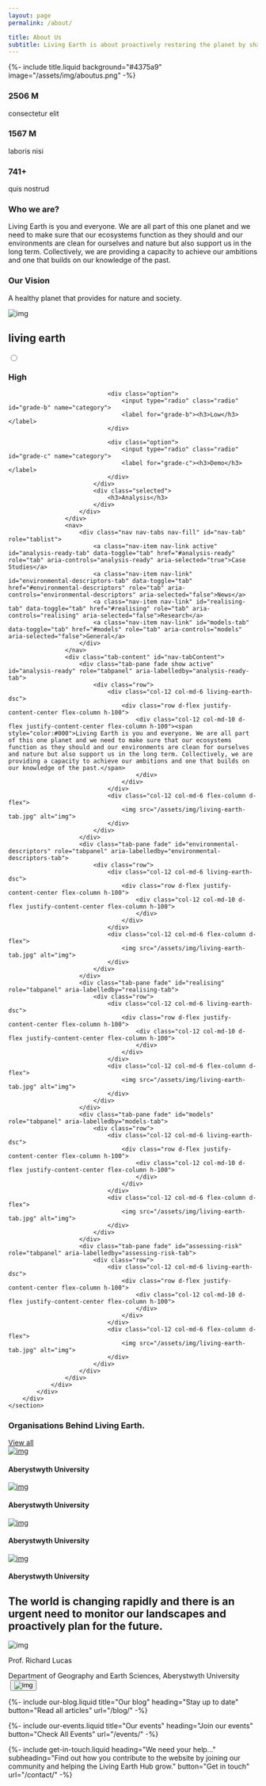 ```yaml
---
layout: page
permalink: /about/

title: About Us
subtitle: Living Earth is about proactively restoring the planet by sharing knowledge, skills and data.
---
```


{%-
        include title.liquid
        background="#4375a9" image="/assets/img/aboutus.png"
-%}

<!-- who-we-are-Start -->
<div class="container mb-100">
    <div class="row">
        <div class="col-md-6 col-12 who-we-count">
            <div class="row">
                <div class="col-md-6 col-4">
                    <h3>2506 M</h3>
                    <p>consectetur elit</p>
                </div>
                <div class="col-md-6 col-4">
                    <h3>1567 M</h3>
                    <p>laboris nisi</p>
                </div>
                <div class="col-md-6 col-4">
                    <h3>741+</h3>
                    <p>quis nostrud</p>
                </div>
            </div>
        </div>
        <div class="col-md-6 col-12 who-we-content">
            <h3>Who we are?</h3>
            <p class="mb-4">Living Earth is you and everyone. We are all part of this one planet and we need to make sure that our ecosystems function as they should and our environments are clean for ourselves and nature but also support us in the long term. Collectively, we are providing a capacity to achieve our ambitions and one that builds on our knowledge of the past.</p>
        </div>
    </div>
</div>
<!-- who-we-are-End -->

<!-- our-vision-Start -->
<div class="container mb-100">
    <div class="row our-vision-main">
        <div class="col-12 col-md-6 our-vision-dsc">
            <div class="d-flex justify-content-center flex-column h-100">
                <h3>Our Vision</h3>
                <p>A healthy planet that provides for nature and society. </p>
            </div>
        </div>
        <div class="col-12 col-md-6 flex-column d-flex">
            <img src="/assets/img/office.jpg" alt="img">
        </div>
    </div>
</div>
<!-- our-vision-End -->

<!-- living-earth-Start -->
<div class="container mb-100 living-earth-main">
    <h2 class="common-title-big">living earth</h2>
    <section id="tabs">
        <div class="container">
            <div class="row">
                <div class="col-12 p-0">
                    <div class="data-continent-fillter mb-3">
                        <div class="select-box">
                            <div class="options-container">
                                <div class="option">
                                    <input type="radio" class="radio" id="grade-a" name="category">
                                    <label for="grade-a"><h3>High</h3></label>
                                </div>

                                <div class="option">
                                    <input type="radio" class="radio" id="grade-b" name="category">
                                    <label for="grade-b"><h3>Low</h3></label>
                                </div>

                                <div class="option">
                                    <input type="radio" class="radio" id="grade-c" name="category">
                                    <label for="grade-c"><h3>Demo</h3></label>
                                </div>
                            </div>
                            <div class="selected">
                                <h3>Analysis</h3>
                            </div>
                        </div>
                    </div>
                    <nav>
                        <div class="nav nav-tabs nav-fill" id="nav-tab" role="tablist">
                            <a class="nav-item nav-link active" id="analysis-ready-tab" data-toggle="tab" href="#analysis-ready" role="tab" aria-controls="analysis-ready" aria-selected="true">Case Studies</a>
                            <a class="nav-item nav-link" id="environmental-descriptors-tab" data-toggle="tab" href="#environmental-descriptors" role="tab" aria-controls="environmental-descriptors" aria-selected="false">News</a>
                            <a class="nav-item nav-link" id="realising-tab" data-toggle="tab" href="#realising" role="tab" aria-controls="realising" aria-selected="false">Research</a>
                            <a class="nav-item nav-link" id="models-tab" data-toggle="tab" href="#models" role="tab" aria-controls="models" aria-selected="false">General</a>
                        </div>
                    </nav>
                    <div class="tab-content" id="nav-tabContent">
                        <div class="tab-pane fade show active" id="analysis-ready" role="tabpanel" aria-labelledby="analysis-ready-tab">
                            <div class="row">
                                <div class="col-12 col-md-6 living-earth-dsc">
                                    <div class="row d-flex justify-content-center flex-column h-100">
                                        <div class="col-12 col-md-10 d-flex justify-content-center flex-column h-100"><span style="color:#000">Living Earth is you and everyone. We are all part of this one planet and we need to make sure that our ecosystems function as they should and our environments are clean for ourselves and nature but also support us in the long term. Collectively, we are providing a capacity to achieve our ambitions and one that builds on our knowledge of the past.</span>
                                        </div>
                                    </div>
                                </div>
                                <div class="col-12 col-md-6 flex-column d-flex">
                                    <img src="/assets/img/living-earth-tab.jpg" alt="img">
                                </div>
                            </div>
                        </div>
                        <div class="tab-pane fade" id="environmental-descriptors" role="tabpanel" aria-labelledby="environmental-descriptors-tab">
                            <div class="row">
                                <div class="col-12 col-md-6 living-earth-dsc">
                                    <div class="row d-flex justify-content-center flex-column h-100">
                                        <div class="col-12 col-md-10 d-flex justify-content-center flex-column h-100">
                                        </div>
                                    </div>
                                </div>
                                <div class="col-12 col-md-6 flex-column d-flex">
                                    <img src="/assets/img/living-earth-tab.jpg" alt="img">
                                </div>
                            </div>
                        </div>
                        <div class="tab-pane fade" id="realising" role="tabpanel" aria-labelledby="realising-tab">
                            <div class="row">
                                <div class="col-12 col-md-6 living-earth-dsc">
                                    <div class="row d-flex justify-content-center flex-column h-100">
                                        <div class="col-12 col-md-10 d-flex justify-content-center flex-column h-100">
                                        </div>
                                    </div>
                                </div>
                                <div class="col-12 col-md-6 flex-column d-flex">
                                    <img src="/assets/img/living-earth-tab.jpg" alt="img">
                                </div>
                            </div>
                        </div>
                        <div class="tab-pane fade" id="models" role="tabpanel" aria-labelledby="models-tab">
                            <div class="row">
                                <div class="col-12 col-md-6 living-earth-dsc">
                                    <div class="row d-flex justify-content-center flex-column h-100">
                                        <div class="col-12 col-md-10 d-flex justify-content-center flex-column h-100">
                                        </div>
                                    </div>
                                </div>
                                <div class="col-12 col-md-6 flex-column d-flex">
                                    <img src="/assets/img/living-earth-tab.jpg" alt="img">
                                </div>
                            </div>
                        </div>
                        <div class="tab-pane fade" id="assessing-risk" role="tabpanel" aria-labelledby="assessing-risk-tab">
                            <div class="row">
                                <div class="col-12 col-md-6 living-earth-dsc">
                                    <div class="row d-flex justify-content-center flex-column h-100">
                                        <div class="col-12 col-md-10 d-flex justify-content-center flex-column h-100">
                                        </div>
                                    </div>
                                </div>
                                <div class="col-12 col-md-6 flex-column d-flex">
                                    <img src="/assets/img/living-earth-tab.jpg" alt="img">
                                </div>
                            </div>
                        </div>
                    </div>
                </div>
            </div>
        </div>
    </section>
</div>
<!-- living-earth-End -->

<!-- organisations-earth-Start -->
<div class="container mb-100 organisations-earth">
    <div class="row">
        <div class="col-md-6 col-lg-3 col-12">
            <div class="organisations-earth-inner">
                <div class="organisations-img organisations-content">
                    <h3>Organisations Behind Living Earth.</h3>
                    <a href="#">View all</a>
                </div>
            </div>
        </div>
        <div class="col-md-6 col-lg-3 col-6">
            <div class="organisations-earth-inner">
                <div class="organisations-img">
                    <a href="#"><img src="/assets/img/organisations.png" alt="img"></a>
                </div>
                <div class="organisations-dsc">
                    <h4>Aberystwyth University</h4>
                </div>
            </div>
        </div>
        <div class="col-md-6 col-lg-3 col-6">
            <div class="organisations-earth-inner">
                <div class="organisations-img">
                    <a href="#"><img src="/assets/img/organisations.png" alt="img"></a>
                </div>
                <div class="organisations-dsc">
                    <h4>Aberystwyth University</h4>
                </div>
            </div>
        </div>
        <div class="col-md-6 col-lg-3 col-6">
            <div class="organisations-earth-inner">
                <div class="organisations-img">
                    <a href="#"><img src="/assets/img/organisations.png" alt="img"></a>
                </div>
                <div class="organisations-dsc">
                    <h4>Aberystwyth University</h4>
                </div>
            </div>
        </div>
        <div class="col-md-6 col-lg-3 col-6 organisations-hidden">
            <div class="organisations-earth-inner">
                <div class="organisations-img">
                    <a href="#"><img src="/assets/img/organisations.png" alt="img"></a>
                </div>
                <div class="organisations-dsc">
                    <h4>Aberystwyth University</h4>
                </div>
            </div>
        </div>
    </div>
</div>
<!-- organisations-earth-End -->

<!-- user-details-content-Start -->
<div class="container mb-100">
    <h2 class="common-title-big">The world is changing rapidly and there is an urgent need to monitor our landscapes and proactively plan for the future.</h2>
    <div class="row">
        <div class="col-md-8 col-12">
            <div class="row user-details-content">
                <div class="col-md-2 col-3">
                    <img src="/assets/img/aboutUser.jpg" alt="img">
                </div>
                <div class="col-md-10 col-9 user-details-content-dsc">
                    <p>Prof. Richard Lucas</p>
                    <span>Department of Geography and Earth Sciences, Aberystwyth University</span>
                </div>
            </div>
        </div>
    </div>
</div>
<!-- user-details-ads-content-End -->

<!-- abouts-video-Start -->
<div class="container mb-100">
    <div class="row">
        <div class="col-12 abouts-video-section">
            <img src="/assets/img/abouts-video.jpg" alt="">
            <button type="button">
                <img alt="img" src="/assets/img/play-button.png"/>
            </button>
        </div>
    </div>
</div>
<!-- abouts-video-End -->

{%-
        include our-blog.liquid
        title="Our blog"
        heading="Stay up to date"
        button="Read all articles"
        url="/blog/"
-%}

{%-
        include our-events.liquid
        title="Our events"
        heading="Join our events"
        button="Check All Events"
        url="/events/"
-%}

{%-
        include get-in-touch.liquid
        heading="We need your help&hellip;"
        subheading="Find out how you contribute to the website by joining our community and helping the Living Earth Hub grow."
        button="Get in touch"
        url="/contact/"
-%}